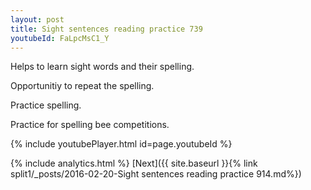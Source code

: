 ```yaml
---
layout: post
title: Sight sentences reading practice 739
youtubeId: FaLpcMsC1_Y
---
```

 
 
Helps to learn sight words and their spelling.

Opportunitiy to repeat the spelling. 

Practice spelling. 
 
Practice for spelling bee competitions. 
 
{% include youtubePlayer.html id=page.youtubeId %}
 
 
{% include analytics.html %} 
[Next]({{ site.baseurl }}{% link  split1/_posts/2016-02-20-Sight sentences reading practice 914.md%})
 
